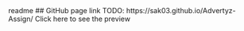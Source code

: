 <snippet>
  <content><![CDATA[
# ${1:Advertyz-Assign}
TODO: This is a simple assignment where main task is to fetch the data through API call. The Fetch data is seeen in the console of web browser.
For this assignment I made a simple landing page containing navbar, crusol, user card and footer.
In the navbar there is a button called "get users" through which the data can fetch using API call. In the same button I also made a loader while data is fetching. And also fetch local data through the card's button called "See more details".
 The fetched data can be seen in console.
## Instruction for Usage
TODO: just open the index.html file in any web browser,
 open console in the web browser
click on "get users" button and
 click on "see more details"
see the fetch data in console
### Credits
TODO: to make good UI, we use Bootstrap 5.1
]]></content>
  <tabTrigger>readme</tabTrigger>
</snippet>
## GitHub page link
TODO: https://sak03.github.io/Advertyz-Assign/ Click here to see the preview
